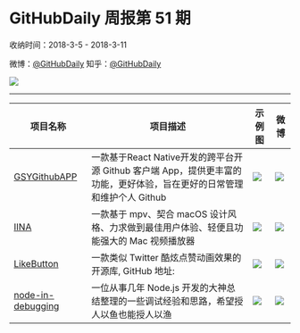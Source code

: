 # GitHubDaily 周报第 51 期

收纳时间：2018-3-5 - 2018-3-11

微博：[@GitHubDaily](https://weibo.com/GitHubDaily)
知乎：[@GitHubDaily](https://www.zhihu.com/people/githubdaily)

![](https://raw.githubusercontent.com/GitHubDaily/GitHubDaily/master/assets/weixin.png)

---

项目名称 | 项目描述 | 示例图 | 微博
--- | --- | --- | ---
[GSYGithubAPP](status.github_url) | 一款基于React Native开发的跨平台开源 Github 客户端 App，提供更丰富的功能，更好体验，旨在更好的日常管理和维护个人 Github | ![](http://wx2.sinaimg.cn/large/006fiYtfly1fp3kq482a6j30xr190qem.jpg) | [![](https://raw.githubusercontent.com/GitHubDaily/GitHubDaily/master/assets/sina_logo.png)](https://weibo.com/5722964389/G6nBWa38A)
[IINA](status.github_url) | 一款基于 mpv、契合 macOS 设计风格、力求做到最佳用户体验、轻便且功能强大的 Mac 视频播放器 | ![](http://wx1.sinaimg.cn/large/006fiYtfly1fp3gxd6swkj31kw0vqn6n.jpg) | [![](https://raw.githubusercontent.com/GitHubDaily/GitHubDaily/master/assets/sina_logo.png)](https://weibo.com/5722964389/G6ebrBhfG)
[LikeButton](status.github_url) | 一款类似 Twitter 酷炫点赞动画效果的开源库, GitHub 地址: | ![](http://wx2.sinaimg.cn/large/006fiYtfgy1fp3cgplzj3g30e80pab29.gif) | [![](https://raw.githubusercontent.com/GitHubDaily/GitHubDaily/master/assets/sina_logo.png)](https://weibo.com/5722964389/G69s2ucQX)
[node-in-debugging](status.github_url) | 一位从事几年 Node.js 开发的大神总结整理的一些调试经验和思路，希望授人以鱼也能授人以渔 | ![](http://wx1.sinaimg.cn/large/006fiYtfly1foxpslhxr9j31hi1seahj.jpg) | [![](https://raw.githubusercontent.com/GitHubDaily/GitHubDaily/master/assets/sina_logo.png)](https://weibo.com/5722964389/G5VkrEkjs)
